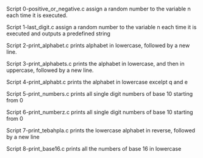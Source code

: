Script 0-positive_or_negative.c  assign a random number to the variable n each time it is executed.

Script 1-last_digit.c assign a random number to the variable n each time it is executed and outputs a predefined string 

Script 2-print_alphabet.c prints alphabet in lowercase, followed by a new line.

Script 3-print_alphabets.c prints the alphabet in lowercase, and then in uppercase, followed by a new line.

Script 4-print_alphabt.c prints the alphabet in lowercase excelpt q and e

Script 5-print_numbers.c  prints all single digit numbers of base 10 starting from 0

Script 6-print_numberz.c prints all single digit numbers of base 10 starting from 0

Script 7-print_tebahpla.c prints the lowercase alphabet in reverse, followed by a new line

Script 8-print_base16.c  prints all the numbers of base 16 in lowercase
